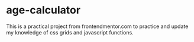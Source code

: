 # age-calculator
This is a practical project from frontendmentor.com to practice and update my knowledge of css grids and javascript functions.
